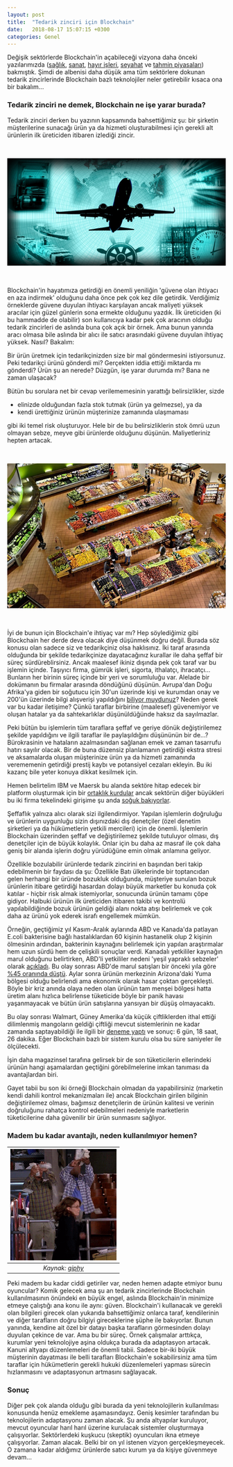 ```yaml
---
layout: post
title:  "Tedarik zinciri için Blockchain"
date:   2018-08-17 15:07:15 +0300
categories: Genel
---
```





Değişik sektörlerde Blockchain'in açabileceği vizyona daha önceki yazılarımızda ([sağlık](http://ademimerkezi.com/genel/2018/04/17/saglik-icin-blockchain.html), [sanat](http://ademimerkezi.com/genel/2018/04/06/sanat-icin-blockchain.html), [hayır işleri](http://ademimerkezi.com/genel/2018/03/29/Iyilik-icin-blockchain.html), [seyahat](http://ademimerkezi.com/genel/2018/07/06/seyahat-icin-blockchain.html) ve [tahmin piyasaları](http://ademimerkezi.com/genel/2018/07/13/gelecegi-tahmin-icin-blockchain.html)) bakmıştık. Şimdi de albenisi daha düşük ama tüm sektörlere dokunan tedarik zincirlerinde Blockchain bazlı teknolojiler neler getirebilir kısaca ona bir bakalım...

### Tedarik zinciri ne demek, Blockchain ne işe yarar burada?

Tedarik zinciri derken bu yazının kapsamında bahsettiğimiz şu: bir şirketin müşterilerine sunacağı ürün ya da hizmeti oluşturabilmesi için gerekli alt ürünlerin ilk üreticiden itibaren izlediği zincir.

&nbsp;

![logistics-and-freight_640.jpg](/assets/logistics-and-freight_640.jpg)


&nbsp;

Blockchain'in hayatımıza getirdiği en önemli yeniliğin 'güvene olan ihtiyacı en aza indirmek' olduğunu daha önce pek çok kez dile getirdik. Verdiğimiz örneklerde güvene duyulan ihtiyacı karşılayan ancak maliyeti yüksek aracılar için güzel günlerin sona ermekte olduğunu yazdık. İlk üreticiden (ki bu hammadde de olabilir) son kullanıcıya kadar pek çok aracının olduğu tedarik zincirleri de aslında buna çok açık bir örnek. Ama bunun yanında aracı olmasa bile aslında bir alıcı ile satıcı arasındaki güvene duyulan ihtiyaç yüksek. Nasıl? Bakalım: 

Bir ürün üretmek için tedarikçinizden size bir mal göndermesini istiyorsunuz. Peki tedarikçi ürünü gönderdi mi? Gerçekten iddia ettiği miktarda mı gönderdi? Ürün şu an nerede? Düzgün, işe yarar durumda mı? Bana ne zaman ulaşacak? 

Bütün bu sorulara net bir cevap verilememesinin yarattığı belirsizlikler, sizde 
* elinizde olduğundan fazla stok tutmak (ürün ya gelmezse), ya da 
* kendi ürettiğiniz ürünün müşterinize zamanında ulaşmaması 

gibi iki temel risk oluşturuyor. Hele bir de bu belirsizliklerin stok ömrü uzun olmayan sebze, meyve gibi ürünlerde olduğunu düşünün. Maliyetleriniz hepten artacak. 


&nbsp;

![supermarket_640.jpg](/assets/supermarket_640.jpg)


&nbsp;

İyi de bunun için Blockchain'e ihtiyaç var mı? Hep söylediğimiz gibi Blockchain her derde deva olacak diye düşünmek doğru değil. Burada söz konusu olan sadece siz ve tedarikçiniz olsa haklısınız. İki taraf arasında olduğunda bir şekilde tedarikçinize dayatacağınız kurallar ile daha şeffaf bir süreç sürdüreblirsiniz. Ancak maalesef ikiniz dışında pek çok taraf var bu işlemin içinde. Taşıyıcı firma, gümrük işleri, sigorta, ithalatçı, ihracatçı... Bunların her birinin süreç içinde bir yeri ve sorumluluğu var. Alelade bir dokümanın bu firmalar arasında döndüğünü düşünün. Avrupa'dan Doğu Afrika'ya giden bir soğutucu için 30'un üzerinde kişi ve kurumdan onay ve 200'ün üzerinde bilgi alışverişi yapıldığını [biliyor muydunuz](https://www.reuters.com/article/us-maersk-blockchain-ibm/maersk-ibm-to-launch-blockchain-based-platform-for-global-trade-idUSKBN1F51DE)? Neden gerek var bu kadar iletişime? Çünkü taraflar birbirine (maalesef) güvenemiyor ve oluşan hatalar ya da sahtekarlıklar düşünüldüğünde haksız da sayılmazlar. 

Peki bütün bu işlemlerin tüm taraflara şeffaf ve geriye dönük değiştirilemez şekilde yapıldığını ve ilgili taraflar ile paylaşıldığını düşününün bir de...? Bürokrasinin ve hataların azalmasından sağlanan emek ve zaman tasarrufu hatırı sayılır olacak. Bir de buna düzensiz planlamanın getirdiği ekstra stresi ve aksamalarda oluşan müşterinize ürün ya da hizmeti zamanında verememenin getirdiği prestij kaybı ve potansiyel cezaları ekleyin. Bu iki kazanç bile yeter konuya dikkat kesilmek için. 

Hemen belirtelim IBM ve Maersk bu alanda sektöre hitap edecek bir platform oluşturmak için bir [ortaklık kurdular](https://www.reuters.com/article/us-maersk-blockchain-ibm/maersk-ibm-to-launch-blockchain-based-platform-for-global-trade-idUSKBN1F51DE) ancak sektörün diğer büyükleri bu iki firma tekelindeki girişime şu anda [soğuk bakıyorlar](https://shippingwatch.com/carriers/Container/article10602520.ece). 

Şeffaflık yalnıza alıcı olarak sizi ilgilendirmiyor. Yapılan işlemlerin doğruluğu ve ürünlerin uygunluğu sizin dışınızdaki dış denetçiler (özel denetim şirketleri ya da hükümetlerin yetkili mercileri) için de önemli. İşlemlerin Blockchain üzerinden şeffaf ve değiştirilemez şekilde tutuluyor olması, dış denetçiler için de büyük kolaylık. Onlar için bu daha az masraf ile çok daha geniş bir alanda işlerin doğru yürüdüğüne emin olmak anlamına geliyor.

Özellikle bozulabilir ürünlerde tedarik zincirini en başından beri takip edebilmenin bir faydası da şu: Özellikle Batı ülkelerinde bir toptancıdan gelen herhangi bir üründe bozukluk olduğunda, müşteriye sunulan bozuk ürünlerin itibare getirdiği hasardan dolayı büyük marketler bu konuda çok katılar - hiçbir risk almak istemiyorlar, sonucunda ürünün tamamı çöpe gidiyor. Halbuki ürünün ilk üreticiden itibaren takibi ve kontrolü yapılabildiğinde bozuk ürünün geldiği alanı nokta atışı belirlemek ve çok daha az ürünü yok ederek israfı engellemek mümkün. 

Örneğin, geçtiğimiz yıl Kasım-Aralık aylarında ABD ve Kanada'da patlayan E.coli bakterisine bağlı hastalıklardan 60 kişinin hastanelik olup 2 kişinin ölmesinin ardından, bakterinin kaynağını belirlemek için yapılan araştırmalar hem uzun sürdü hem de çelişkili sonuçlar verdi. Kanadalı yetkililer kaynağın marul olduğunu belirtirken, ABD'li yetkililer nedeni 'yeşil yapraklı sebzeler' olarak [açıkladı](https://newfoodeconomy.org/blockchain-food-traceability-walmart-ibm/). Bu olay sonrası ABD'de marul satışları bir önceki yıla göre [%45 oranında düştü](https://www.dallasnews.com/business/retail/2018/06/21/could-blockchain-food-chains-answer-romaine-lettuce-e-coli-outbreaks). Aylar sonra ürünün merkezinin Arizona'daki Yuma bölgesi olduğu belirlendi ama ekonomik olarak hasar çoktan gerçekleşti. Böyle bir kriz anında olaya neden olan ürünün tam menşei bölgesi hatta üretim alanı hızlıca belirlense tüketicide böyle bir panik havası yaşanmayacak ve bütün ürün satışlarına yansıyan bir düşüş olmayacaktı. 

Bu olay sonrası Walmart, Güney Amerika'da küçük çiftliklerden ithal ettiği dilimlenmiş mangoların geldiği çiftliği mevcut sistemlerinin ne kadar zamanda saptayabildiği ile ilgili bir [deneme yaptı](https://www.dallasnews.com/business/retail/2018/06/21/could-blockchain-food-chains-answer-romaine-lettuce-e-coli-outbreaks) ve sonuç: 6 gün, 18 saat, 26 dakika. Eğer Blockchain bazlı bir sistem kurulu olsa bu süre saniyeler ile ölçülecekti.  

İşin daha magazinsel tarafına gelirsek bir de son tüketicilerin ellerindeki ürünün hangi aşamalardan geçtiğini görebilmelerine imkan tanıması da avantajlardan biri. 

Gayet tabii bu son iki örneği Blockchain olmadan da yapabilirsiniz (marketin kendi dahili kontrol mekanizmaları ile) ancak Blockchain girilen bilginin değiştirilemez olması, bağımsız denetçilerin de ürünün kalitesi ve verinin doğruluğunu rahatça kontrol edebilmeleri nedeniyle marketlerin tüketicilerine daha güvenilir bir ürün sunmasını sağlıyor. 

### Madem bu kadar avantajlı, neden kullanılmıyor hemen?


| ![tedarik-zinciri.png](/assets/tedarik-zinciri.gif) | 
|:--:| 
| *Kaynak: [giphy](https://giphy.com/gifs/dancing-30-rock-tina-fey-lA0pONycTezZK)* | 

Peki madem bu kadar ciddi getiriler var, neden hemen adapte etmiyor bunu oyuncular? Komik gelecek ama şu an tedarik zincirlerinde Blockchain kullanılmasının önündeki en büyük engel, aslında Blockchain'in minimize etmeye çalıştığı ana konu ile aynı: güven. Blockchain'i kullanacak ve gerekli olan bilgileri girecek olan yukarıda bahsettiğimiz onlarca taraf, kendilerinin ve diğer tarafların doğru bilgiyi gireceklerine şüphe ile bakıyorlar. Bunun yanında, kendine ait özel bir datayı başka tarafların görmesinden dolayı duyulan çekince de var. Ama bu bir süreç. Örnek çalışmalar arttıkça, kurumlar yeni teknolojiye aşina oldukça burada da adaptasyon artacak. Kanuni altyapı düzenlemeleri de önemli tabii. Sadece bir-iki büyük müşterinin dayatması ile belli tarafları Blockchain'e sokabilirsiniz ama tüm taraflar için hükümetlerin gerekli hukuki düzenlemeleri yapması sürecin hızlanmasını ve adaptasyonun artmasını sağlayacak.

### Sonuç 

Diğer pek çok alanda olduğu gibi burada da yeni teknolojilerin kullanılması konusunda henüz emekleme aşamasındayız.  Geniş kesimler tarafından bu teknolojilerin adaptasyonu zaman alacak. Şu anda altyapılar kuruluyor, mevcut oyuncular harıl harıl üzerine kurulacak sistemler oluşturmaya çalışıyorlar. Sektörlerdeki kuşkucu (skeptik) oyuncuları ikna etmeye çalışıyorlar. Zaman alacak. Belki bir on yıl istenen vizyon gerçekleşmeyecek. O zamana kadar aldığımız ürünlerde satıcı kurum ya da kişiye güvenmeye devam... 
